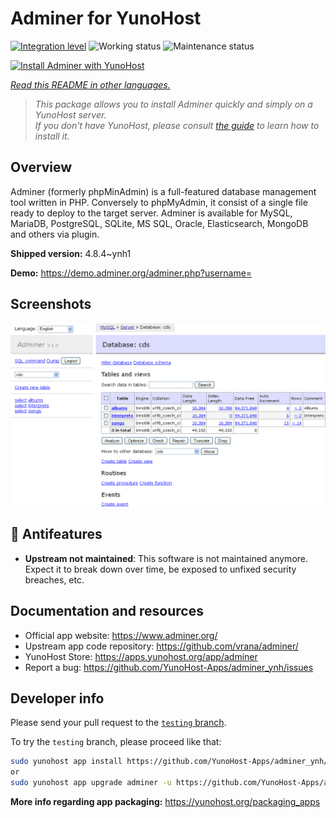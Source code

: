 <!--
N.B.: This README was automatically generated by <https://github.com/YunoHost/apps/tree/master/tools/readme_generator>
It shall NOT be edited by hand.
-->

# Adminer for YunoHost

[![Integration level](https://dash.yunohost.org/integration/adminer.svg)](https://ci-apps.yunohost.org/ci/apps/adminer/) ![Working status](https://ci-apps.yunohost.org/ci/badges/adminer.status.svg) ![Maintenance status](https://ci-apps.yunohost.org/ci/badges/adminer.maintain.svg)

[![Install Adminer with YunoHost](https://install-app.yunohost.org/install-with-yunohost.svg)](https://install-app.yunohost.org/?app=adminer)

*[Read this README in other languages.](./ALL_README.md)*

> *This package allows you to install Adminer quickly and simply on a YunoHost server.*  
> *If you don't have YunoHost, please consult [the guide](https://yunohost.org/install) to learn how to install it.*

## Overview

Adminer (formerly phpMinAdmin) is a full-featured database management tool written in PHP. Conversely to phpMyAdmin, it consist of a single file ready to deploy to the target server. Adminer is available for MySQL, MariaDB, PostgreSQL, SQLite, MS SQL, Oracle, Elasticsearch, MongoDB and others via plugin.

**Shipped version:** 4.8.4~ynh1

**Demo:** <https://demo.adminer.org/adminer.php?username=>

## Screenshots

![Screenshot of Adminer](./doc/screenshots/screenshot.png)

## :red_circle: Antifeatures

- **Upstream not maintained**: This software is not maintained anymore. Expect it to break down over time, be exposed to unfixed security breaches, etc.

## Documentation and resources

- Official app website: <https://www.adminer.org/>
- Upstream app code repository: <https://github.com/vrana/adminer/>
- YunoHost Store: <https://apps.yunohost.org/app/adminer>
- Report a bug: <https://github.com/YunoHost-Apps/adminer_ynh/issues>

## Developer info

Please send your pull request to the [`testing` branch](https://github.com/YunoHost-Apps/adminer_ynh/tree/testing).

To try the `testing` branch, please proceed like that:

```bash
sudo yunohost app install https://github.com/YunoHost-Apps/adminer_ynh/tree/testing --debug
or
sudo yunohost app upgrade adminer -u https://github.com/YunoHost-Apps/adminer_ynh/tree/testing --debug
```

**More info regarding app packaging:** <https://yunohost.org/packaging_apps>
